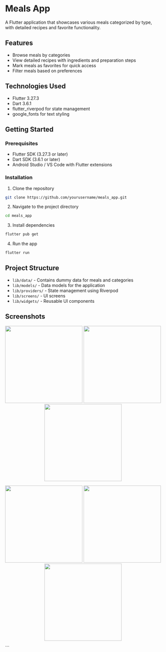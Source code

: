 # Meals App

A Flutter application that showcases various meals categorized by type, with detailed recipes and favorite functionality.

## Features

- Browse meals by categories
- View detailed recipes with ingredients and preparation steps
- Mark meals as favorites for quick access
- Filter meals based on preferences

## Technologies Used

- Flutter 3.27.3
- Dart 3.6.1
- flutter_riverpod for state management
- google_fonts for text styling

## Getting Started

### Prerequisites

- Flutter SDK (3.27.3 or later)
- Dart SDK (3.6.1 or later)
- Android Studio / VS Code with Flutter extensions

### Installation

1. Clone the repository
```bash
git clone https://github.com/yourusername/meals_app.git
```

2. Navigate to the project directory
```bash
cd meals_app
```

3. Install dependencies
```bash
flutter pub get
```

4. Run the app
```bash
flutter run
```

## Project Structure

- `lib/data/` - Contains dummy data for meals and categories
- `lib/models/` - Data models for the application
- `lib/providers/` - State management using Riverpod
- `lib/screens/` - UI screens
- `lib/widgets/` - Reusable UI components

## Screenshots
<p align="center"> <img src="https://github.com/user-attachments/assets/fcdd5770-3728-4687-b651-8aa67a36017a" width="250" /> <img src="https://github.com/user-attachments/assets/78e77181-10e4-4ced-b48c-f3b829ae5937" width="250" /> <img src="https://github.com/user-attachments/assets/b9dbb7ca-a7b5-45d7-9266-56ae4b73e4df" width="250" /> </p> <p align="center"> <img src="https://github.com/user-attachments/assets/d3a8a574-db6b-4176-962d-24c456930303" width="250" /> <img src="https://github.com/user-attachments/assets/d4f7c516-5fd9-42f8-b140-67c4620103ae" width="250" /> <img src="https://github.com/user-attachments/assets/7adacacd-3a7d-4bb8-a6c6-4dda006a1ced" width="250" /> </p> ```


